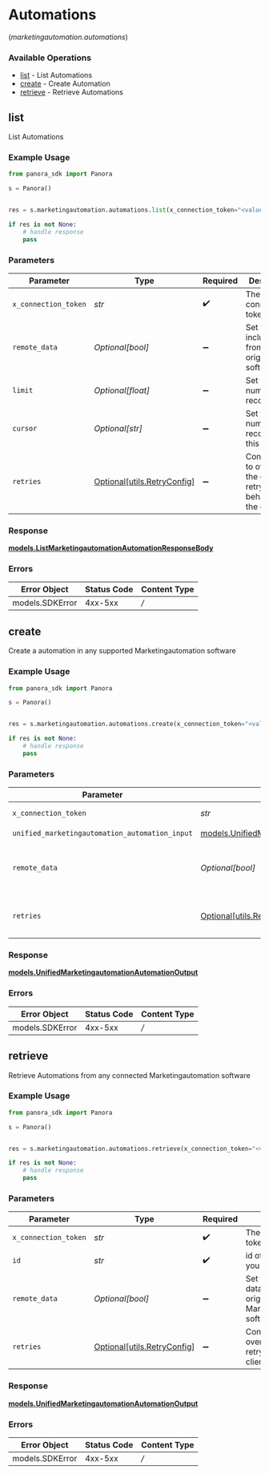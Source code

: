 # Automations
(*marketingautomation.automations*)

### Available Operations

* [list](#list) - List  Automations
* [create](#create) - Create Automation
* [retrieve](#retrieve) - Retrieve Automations

## list

List  Automations

### Example Usage

```python
from panora_sdk import Panora

s = Panora()


res = s.marketingautomation.automations.list(x_connection_token="<value>")

if res is not None:
    # handle response
    pass

```

### Parameters

| Parameter                                                           | Type                                                                | Required                                                            | Description                                                         |
| ------------------------------------------------------------------- | ------------------------------------------------------------------- | ------------------------------------------------------------------- | ------------------------------------------------------------------- |
| `x_connection_token`                                                | *str*                                                               | :heavy_check_mark:                                                  | The connection token                                                |
| `remote_data`                                                       | *Optional[bool]*                                                    | :heavy_minus_sign:                                                  | Set to true to include data from the original software.             |
| `limit`                                                             | *Optional[float]*                                                   | :heavy_minus_sign:                                                  | Set to get the number of records.                                   |
| `cursor`                                                            | *Optional[str]*                                                     | :heavy_minus_sign:                                                  | Set to get the number of records after this cursor.                 |
| `retries`                                                           | [Optional[utils.RetryConfig]](../../models/utils/retryconfig.md)    | :heavy_minus_sign:                                                  | Configuration to override the default retry behavior of the client. |


### Response

**[models.ListMarketingautomationAutomationResponseBody](../../models/listmarketingautomationautomationresponsebody.md)**
### Errors

| Error Object    | Status Code     | Content Type    |
| --------------- | --------------- | --------------- |
| models.SDKError | 4xx-5xx         | */*             |

## create

Create a automation in any supported Marketingautomation software

### Example Usage

```python
from panora_sdk import Panora

s = Panora()


res = s.marketingautomation.automations.create(x_connection_token="<value>", unified_marketingautomation_automation_input={})

if res is not None:
    # handle response
    pass

```

### Parameters

| Parameter                                                                                                     | Type                                                                                                          | Required                                                                                                      | Description                                                                                                   |
| ------------------------------------------------------------------------------------------------------------- | ------------------------------------------------------------------------------------------------------------- | ------------------------------------------------------------------------------------------------------------- | ------------------------------------------------------------------------------------------------------------- |
| `x_connection_token`                                                                                          | *str*                                                                                                         | :heavy_check_mark:                                                                                            | The connection token                                                                                          |
| `unified_marketingautomation_automation_input`                                                                | [models.UnifiedMarketingautomationAutomationInput](../../models/unifiedmarketingautomationautomationinput.md) | :heavy_check_mark:                                                                                            | N/A                                                                                                           |
| `remote_data`                                                                                                 | *Optional[bool]*                                                                                              | :heavy_minus_sign:                                                                                            | Set to true to include data from the original Marketingautomation software.                                   |
| `retries`                                                                                                     | [Optional[utils.RetryConfig]](../../models/utils/retryconfig.md)                                              | :heavy_minus_sign:                                                                                            | Configuration to override the default retry behavior of the client.                                           |


### Response

**[models.UnifiedMarketingautomationAutomationOutput](../../models/unifiedmarketingautomationautomationoutput.md)**
### Errors

| Error Object    | Status Code     | Content Type    |
| --------------- | --------------- | --------------- |
| models.SDKError | 4xx-5xx         | */*             |

## retrieve

Retrieve Automations from any connected Marketingautomation software

### Example Usage

```python
from panora_sdk import Panora

s = Panora()


res = s.marketingautomation.automations.retrieve(x_connection_token="<value>", id="<value>")

if res is not None:
    # handle response
    pass

```

### Parameters

| Parameter                                                                   | Type                                                                        | Required                                                                    | Description                                                                 |
| --------------------------------------------------------------------------- | --------------------------------------------------------------------------- | --------------------------------------------------------------------------- | --------------------------------------------------------------------------- |
| `x_connection_token`                                                        | *str*                                                                       | :heavy_check_mark:                                                          | The connection token                                                        |
| `id`                                                                        | *str*                                                                       | :heavy_check_mark:                                                          | id of the automation you want to retrieve.                                  |
| `remote_data`                                                               | *Optional[bool]*                                                            | :heavy_minus_sign:                                                          | Set to true to include data from the original Marketingautomation software. |
| `retries`                                                                   | [Optional[utils.RetryConfig]](../../models/utils/retryconfig.md)            | :heavy_minus_sign:                                                          | Configuration to override the default retry behavior of the client.         |


### Response

**[models.UnifiedMarketingautomationAutomationOutput](../../models/unifiedmarketingautomationautomationoutput.md)**
### Errors

| Error Object    | Status Code     | Content Type    |
| --------------- | --------------- | --------------- |
| models.SDKError | 4xx-5xx         | */*             |
